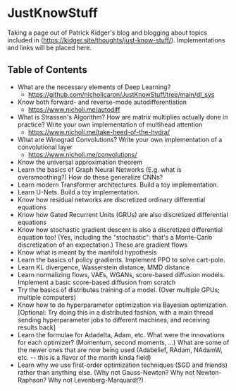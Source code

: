 # JustKnowStuff

Taking a page out of Patrick Kidger's blog and blogging about topics included in (https://kidger.site/thoughts/just-know-stuff/). Implementations and links will be placed here. 

## Table of Contents ##
- What are the necessary elements of Deep Learning?
  + https://github.com/nicholicaron/JustKnowStuff/tree/main/dl_sys
- Know both forward- and reverse-mode autodifferentiation
  + https://www.nicholi.me/autodiff
- What is Strassen's Algorithm? How are matrix multiplies actually done in practice? Write your own implementation of multihead attention
  + https://www.nicholi.me/take-heed-of-the-hydra/
- What are Winograd Convolutions? Write your own implementation of a convolutional layer
  + https://www.nicholi.me/convolutions/
- Know the universal approximation theorem
- Learn the basics of Graph Neural Networks (E.g. what is oversmoothing?) How do these generalize CNNs?
- Learn modern Transformer architectures. Build a toy implementation.
- Learn U-Nets. Build a toy implementation.
- Know how residual networks are discretized ordinary differential equations
- Know how Gated Recurrent Units (GRUs) are also discretized differential equations
- Know how stochastic gradient descent is also a discretized differential equation too! (Yes, including the "stochastic": that's a Monte-Carlo discretization of an expectation.) These are gradient flows
- Know what is meant by the manifold hypothesis
- Learn the basics of policy gradients. Implement PPO to solve cart-pole.
- Learn KL divergence, Wasserstein distance, MMD distance
- Learn normalizing flows, VAEs, WGANs, score-based diffusion models. Implement a basic score-based diffusion from scratch
- Try the basics of distributes training of a model. (Over multiple GPUs; multiple computers)
- Know how to do hyperparameter optimization via Bayesian optimization. [Optional: Try doing this in a distributed fashion, with a main thread sending hyperparameter jobs to different machines, and receiving results back]
- Learn the formulae for Adadelta, Adam, etc. What were the innovations for each optimizer? (Momentum, second moments, ...) What are some of the newer ones that are now being used (Adabelief, RAdam, NAdamW, etc. -- this is a flavor of the month kinda field)
- Learn why we use first-order optimization techniques (SGD and friends) rather than anything else. (Why not Gauss-Newton? Why not Newton-Raphson? Why not Levenberg-Marquardt?) 
